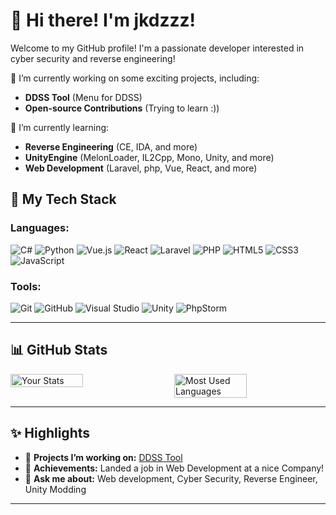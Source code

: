 # 👋 Hi there! I'm jkdzzz!

Welcome to my GitHub profile! I'm a passionate developer interested in cyber security and reverse engineering!

🔭 I’m currently working on some exciting projects, including:
- **DDSS Tool** (Menu for DDSS)
- **Open-source Contributions** (Trying to learn :))

🌱 I’m currently learning:
- **Reverse Engineering** (CE, IDA, and more)
- **UnityEngine** (MelonLoader, IL2Cpp, Mono, Unity, and more)
- **Web Development** (Laravel, php, Vue, React, and more)

## 🚀 My Tech Stack

### Languages:
![C#](https://img.shields.io/badge/-C%23-239120?style=flat-square&logo=c-sharp&logoColor=white)
![Python](https://img.shields.io/badge/-Python-3776AB?style=flat-square&logo=python&logoColor=white)
![Vue.js](https://img.shields.io/badge/-Vue.js-4FC08D?style=flat-square&logo=vue.js&logoColor=white)
![React](https://img.shields.io/badge/-React-61DAFB?style=flat-square&logo=react&logoColor=black)
![Laravel](https://img.shields.io/badge/-Laravel-E23D28?style=flat-square&logo=laravel&logoColor=white)
![PHP](https://img.shields.io/badge/-PHP-777BB4?style=flat-square&logo=php&logoColor=white)
![HTML5](https://img.shields.io/badge/-HTML5-E34F26?style=flat-square&logo=html5&logoColor=white)
![CSS3](https://img.shields.io/badge/-CSS3-1572B6?style=flat-square&logo=css3&logoColor=white)
![JavaScript](https://img.shields.io/badge/-JavaScript-F7DF1E?style=flat-square&logo=javascript&logoColor=white)

### Tools:
![Git](https://img.shields.io/badge/-Git-F05032?style=flat-square&logo=git&logoColor=white)
![GitHub](https://img.shields.io/badge/-GitHub-181717?style=flat-square&logo=github&logoColor=white)
![Visual Studio](https://img.shields.io/badge/-Visual%20Studio-5C2D91?style=flat-square&logo=visual-studio&logoColor=white)
![Unity](https://img.shields.io/badge/-Unity-000000?style=flat-square&logo=unity&logoColor=white)
![PhpStorm](https://img.shields.io/badge/-PhpStorm-000000?style=flat-square&logo=phpstorm&logoColor=white)

---

## 📊 GitHub Stats

<div style="display: flex; justify-content: space-between;">
  <img src="https://github-readme-stats.vercel.app/api?username=jkdzzz&show_icons=true&hide_title=true&count_private=true&theme=tokyonight" alt="Your Stats" width="48%">
  <img src="https://github-readme-stats.vercel.app/api/top-langs/?username=jkdzzz&layout=compact&theme=tokyonight" alt="Most Used Languages" width="48%">
</div>

---

## ✨ Highlights

- 🔭 **Projects I’m working on:** [DDSS Tool](https://github.com/jkdzzz/ddss-tool)
- 🏅 **Achievements:** Landed a job in Web Development at a nice Company! 
- 💬 **Ask me about:** Web development, Cyber Security, Reverse Engineer, Unity Modding

---
